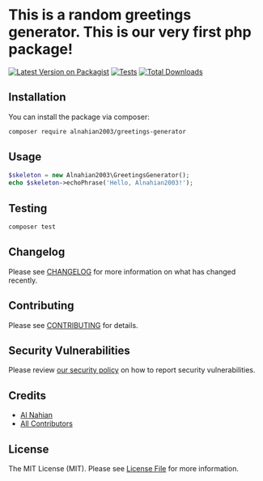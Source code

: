 # This is a random greetings generator. This is our very first php package!

[![Latest Version on Packagist](https://img.shields.io/packagist/v/alnahian2003/greetings-generator.svg?style=flat-square)](https://packagist.org/packages/alnahian2003/greetings-generator)
[![Tests](https://img.shields.io/github/actions/workflow/status/alnahian2003/greetings-generator/run-tests.yml?branch=main&label=tests&style=flat-square)](https://github.com/alnahian2003/greetings-generator/actions/workflows/run-tests.yml)
[![Total Downloads](https://img.shields.io/packagist/dt/alnahian2003/greetings-generator.svg?style=flat-square)](https://packagist.org/packages/alnahian2003/greetings-generator)

## Installation

You can install the package via composer:

```bash
composer require alnahian2003/greetings-generator
```

## Usage

```php
$skeleton = new Alnahian2003\GreetingsGenerator();
echo $skeleton->echoPhrase('Hello, Alnahian2003!');
```

## Testing

```bash
composer test
```

## Changelog

Please see [CHANGELOG](CHANGELOG.md) for more information on what has changed recently.

## Contributing

Please see [CONTRIBUTING](https://github.com/spatie/.github/blob/main/CONTRIBUTING.md) for details.

## Security Vulnerabilities

Please review [our security policy](../../security/policy) on how to report security vulnerabilities.

## Credits

- [Al Nahian](https://github.com/alnahian2003)
- [All Contributors](../../contributors)

## License

The MIT License (MIT). Please see [License File](LICENSE.md) for more information.
